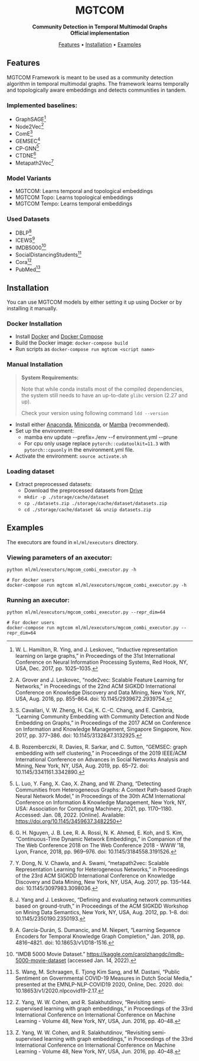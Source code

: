 <!-- markdownlint-disable -->
<div id="top"></div>
<div align="center">
    <h1>MGTCOM</h1>
    <p>
        <b>Community Detection in Temporal
Multimodal Graphs</br>Official implementation</b>
    </p>
</div>
<p align="center">
  <a href="#features">Features</a> •
  <a href="#installation">Installation</a> •
  <a href="#examples">Examples</a>
</p>
<!-- markdownlint-enable -->

## Features
MGTCOM Framework is meant to be used as a community detection algorithm in temporal multimodal graphs.
The framework learns temporally and topologically aware embeddings and detects communities in tandem.

### Implemented baselines:

* GraphSAGE[^1]
* Node2Vec[^2]
* ComE[^3]
* GEMSEC[^4]
* CP-GNN[^5]
* CTDNE[^6]
* Metapath2Vec[^12]

[^1]: W. L. Hamilton, R. Ying, and J. Leskovec, “Inductive representation learning on large graphs,” in Proceedings of the 31st International Conference on Neural Information Processing Systems, Red Hook, NY, USA, Dec. 2017, pp. 1025–1035.
[^2]: A. Grover and J. Leskovec, “node2vec: Scalable Feature Learning for Networks,” in Proceedings of the 22nd ACM SIGKDD International Conference on Knowledge Discovery and Data Mining, New York, NY, USA, Aug. 2016, pp. 855–864. doi: 10.1145/2939672.2939754.
[^3]: S. Cavallari, V. W. Zheng, H. Cai, K. C.-C. Chang, and E. Cambria, “Learning Community Embedding with Community Detection and Node Embedding on Graphs,” in Proceedings of the 2017 ACM on Conference on Information and Knowledge Management, Singapore Singapore, Nov. 2017, pp. 377–386. doi: 10.1145/3132847.3132925.
[^4]: B. Rozemberczki, R. Davies, R. Sarkar, and C. Sutton, “GEMSEC: graph embedding with self clustering,” in Proceedings of the 2019 IEEE/ACM International Conference on Advances in Social Networks Analysis and Mining, New York, NY, USA, Aug. 2019, pp. 65–72. doi: 10.1145/3341161.3342890.
[^5]: L. Luo, Y. Fang, X. Cao, X. Zhang, and W. Zhang, “Detecting Communities from Heterogeneous Graphs: A Context Path-based Graph Neural Network Model,” in Proceedings of the 30th ACM International Conference on Information & Knowledge Management, New York, NY, USA: Association for Computing Machinery, 2021, pp. 1170–1180. Accessed: Jan. 08, 2022. [Online]. Available: https://doi.org/10.1145/3459637.3482250
[^6]: G. H. Nguyen, J. B. Lee, R. A. Rossi, N. K. Ahmed, E. Koh, and S. Kim, “Continuous-Time Dynamic Network Embeddings,” in Companion of the The Web Conference 2018 on The Web Conference 2018 - WWW ’18, Lyon, France, 2018, pp. 969–976. doi: 10.1145/3184558.3191526.
[^12]: Y. Dong, N. V. Chawla, and A. Swami, “metapath2vec: Scalable Representation Learning for Heterogeneous Networks,” in Proceedings of the 23rd ACM SIGKDD International Conference on Knowledge Discovery and Data Mining, New York, NY, USA, Aug. 2017, pp. 135–144. doi: 10.1145/3097983.3098036.


### Model Variants
* MGTCOM: Learns temporal and topological embeddings
* MGTCOM Topo: Learns topological embeddings
* MGTCOM Tempo: Learns temporal embeddings

### Used Datasets
* DBLP[^7]
* ICEWS[^8]
* IMDB5000[^9]
* SocialDistancingStudents[^10]
* Cora[^11]
* PubMed[^11]

[^7]: J. Yang and J. Leskovec, “Defining and evaluating network communities based on ground-truth,” in Proceedings of the ACM SIGKDD Workshop on Mining Data Semantics, New York, NY, USA, Aug. 2012, pp. 1–8. doi: 10.1145/2350190.2350193.
[^8]: A. García-Durán, S. Dumancic, and M. Niepert, “Learning Sequence Encoders for Temporal Knowledge Graph Completion,” Jan. 2018, pp. 4816–4821. doi: 10.18653/v1/D18-1516.
[^9]: “IMDB 5000 Movie Dataset.” https://kaggle.com/carolzhangdc/imdb-5000-movie-dataset (accessed Jan. 14, 2022).
[^10]: S. Wang, M. Schraagen, E. Tjong Kim Sang, and M. Dastani, “Public Sentiment on Governmental COVID-19 Measures in Dutch Social Media,” presented at the EMNLP-NLP-COVID19 2020, Online, Dec. 2020. doi: 10.18653/v1/2020.nlpcovid19-2.17.
[^11]: Z. Yang, W. W. Cohen, and R. Salakhutdinov, “Revisiting semi-supervised learning with graph embeddings,” in Proceedings of the 33rd International Conference on International Conference on Machine Learning - Volume 48, New York, NY, USA, Jun. 2016, pp. 40–48.


## Installation
You can use MGTCOM models by either setting it up using Docker or by installing it manually.

### Docker Installation
* Install [Docker](https://www.docker.com/community-edition) and [Docker Compose](https://docs.docker.com/compose/install/)
* Build the Docker image: `docker-compose build`
* Run scripts as `docker-compose run mgtcom <script name>`

### Manual Installation
> **System Requirements:** 
> 
> Note that while conda installs most of the compiled dependencies, the system still needs to have an up-to-date `glibc` version (2.27 and up). 
> 
> Check your version using following command `ldd --version`

* Install either [Anaconda](https://www.anaconda.com/), [Miniconda](https://conda.io/miniconda.html), or [Mamba](https://mamba.readthedocs.io/en/latest/) (recommended).
* Set up the environment:
  * mamba env update --prefix=./env --f environment.yml --prune
  * For cpu only usage replace `pytorch::cudatoolkit=11.3` with `pytorch::cpuonly` in the environment.yml file.
* Activate the environment: `source activate.sh`

### Loading dataset
* Extract preprocessed datasets:
  * Download the preprocessed datasets from [Drive](https://drive.google.com/file/d/1zNVf4-1_xT84dzTH86kMN0sw7Mj0iV-z/view?usp=sharing)
  * `mkdir -p ./storage/cache/dataset`
  * `cp ./datasets.zip ./storage/cache/dataset/datasets.zip`
  * `cd ./storage/cache/dataset && unzip datasets.zip`

## Examples
The executors are found in `ml/ml/executors` directory.

### Viewing parameters of an axecutor:
```shell
python ml/ml/executors/mgcom_combi_executor.py -h

# For docker users
docker-compose run mgtcom ml/ml/executors/mgcom_combi_executor.py -h
```

### Running an axecutor:
```shell
python ml/ml/executors/mgcom_combi_executor.py --repr_dim=64

# For docker users
docker-compose run mgtcom ml/ml/executors/mgcom_combi_executor.py --repr_dim=64
```
